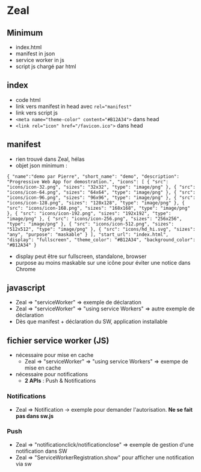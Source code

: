 # Zeal
## Minimum
- index.html
- manifest in json
- service worker in js
- script js chargé par html

## index
- code html
- link vers manifest in head avec `rel="manifest"`
- link vers script js
- `<meta name="theme-color" content="#B12A34">` dans head
- `<link rel="icon" href="/favicon.ico">` dans head

## manifest
- rien trouvé dans Zeal, hélas
- objet json minimum :

`{
    "name":"demo par Pierre",
    "short_name": "demo",
    "description": "Progressive Web App for demostration.",
    "icons": [
        {
            "src": "icons/icon-32.png",
            "sizes": "32x32",
            "type": "image/png"
        },
        {
            "src": "icons/icon-64.png",
            "sizes": "64x64",
            "type": "image/png"
        },
        {
            "src": "icons/icon-96.png",
            "sizes": "96x96",
            "type": "image/png"
        },
        {
            "src": "icons/icon-128.png",
            "sizes": "128x128",
            "type": "image/png"
        },
        {
            "src": "icons/icon-168.png",
            "sizes": "168x168",
            "type": "image/png"
        },
        {
            "src": "icons/icon-192.png",
            "sizes": "192x192",
            "type": "image/png"
        },
        {
            "src": "icons/icon-256.png",
            "sizes": "256x256",
            "type": "image/png"
        },
        {
            "src": "icons/icon-512.png",
            "sizes": "512x512",
            "type": "image/png"
        },
        {
            "src": "icons/hd_hi.svg",
            "sizes": "any",
			"purpose": "maskable"
        }
    ],
    "start_url": "index.html",
    "display": "fullscreen",
    "theme_color": "#B12A34",
    "background_color": "#B12A34"
}`
- display peut être sur fullscreen, standalone, browser
- purpose au moins maskable sur une icône pour éviter une notice dans Chrome

## javascript
- Zeal => "serviceWorker" => exemple de déclaration
- Zeal => "serviceWorker" => "using service Workers" => autre exemple de déclaration
- Dès que manifest + déclaration du SW, application installable

## fichier service worker (JS)
- nécessaire pour mise en cache
	- Zeal => "serviceWorker" => "using service Workers" => exempe de mise en cache
- nécessaire pour notifications
	- **2 APIs** : Push & Notifications
### Notifications
- Zeal => Notification -> exemple pour demander l'autorisation. **Ne se fait pas dans sw.js**

### Push
- Zeal => "notificationclick/notificationclose" => exemple de gestion d'une notification dans SW
- Zeal => "ServiceWorkerRegistration.show" pour afficher une notification via sw